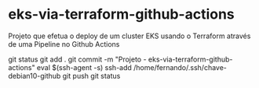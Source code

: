 # eks-via-terraform-github-actions

Projeto que efetua o deploy de um cluster EKS usando o Terraform através de uma Pipeline no Github Actions




git status
git add .
git commit -m "Projeto - eks-via-terraform-github-actions"
eval $(ssh-agent -s)
ssh-add /home/fernando/.ssh/chave-debian10-github
git push
git status